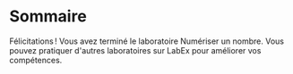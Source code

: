 # Sommaire

Félicitations ! Vous avez terminé le laboratoire Numériser un nombre. Vous pouvez pratiquer d'autres laboratoires sur LabEx pour améliorer vos compétences.
